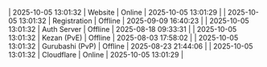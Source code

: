 | 2025-10-05 13:01:32 | Website | Online | 2025-10-05 13:01:29 |
| 2025-10-05 13:01:32 | Registration | Offline | 2025-09-09 16:40:23 |
| 2025-10-05 13:01:32 | Auth Server | Offline | 2025-08-18 09:33:31 |
| 2025-10-05 13:01:32 | Kezan (PvE) | Offline | 2025-08-03 17:58:02 |
| 2025-10-05 13:01:32 | Gurubashi (PvP) | Offline | 2025-08-23 21:44:06 |
| 2025-10-05 13:01:32 | Cloudflare | Online | 2025-10-05 13:01:29 |
